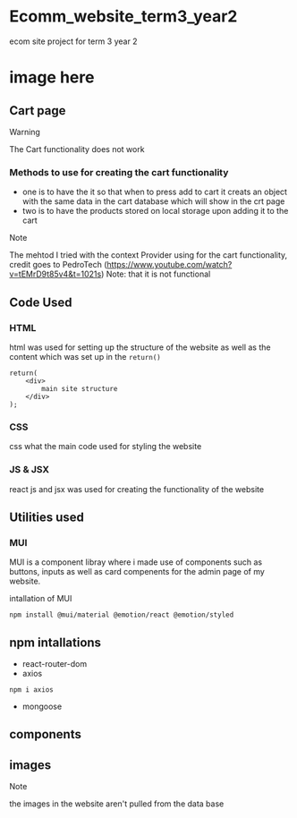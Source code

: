 <h1> Ecomm_website_term3_year2 </h1>
 ecom site project for term 3 year 2 

<h1>image here</h1>
<!-- image here -->

## Cart page

> [!WARNING]
> The Cart functionality does not work 

### Methods to use for creating the cart functionality
- one is to have the it so that when to press add to cart it creats an object with the same data in the cart database which will show in the crt page 
- two is to have the products stored on local storage upon adding it to the cart

> [!NOTE]
> The mehtod I tried with the context Provider using for the cart functionality, credit goes to PedroTech (https://www.youtube.com/watch?v=tEMrD9t85v4&t=1021s) Note: that it is not functional

## Code Used 

### HTML
html was used for setting up the structure of the website as well as the content which was set up in the `return()`
```
return(
    <div>
        main site structure
    </div>
);
```

### CSS
css what the main code used for styling the website

### JS & JSX
react js and jsx was used for creating the functionality of the website 

## Utilities used 

### MUI
MUI is a component libray where i made use of components such as buttons, inputs as well as card compenents for the admin page of my website. 

intallation of MUI

```
npm install @mui/material @emotion/react @emotion/styled
```
## npm intallations 
- react-router-dom
- axios
```
npm i axios
```
-  mongoose


## components 

## images 
> [!NOTE]
> the images in the website aren't pulled from the data base 